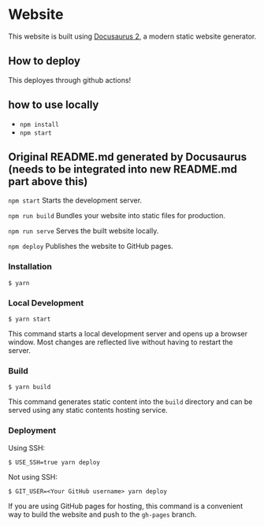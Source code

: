 # Website

This website is built using [Docusaurus 2](https://docusaurus.io/), a modern static website generator.


## How to deploy

This deployes through github actions!

## how to use locally

- `npm install`
- `npm start`




## Original README.md generated by Docusaurus (needs to be integrated into new README.md part above this)
`npm start`
Starts the development server.

`npm run build`
Bundles your website into static files for production.

`npm run serve`
Serves the built website locally.

`npm deploy`
Publishes the website to GitHub pages.



### Installation

```
$ yarn
```

### Local Development

```
$ yarn start
```

This command starts a local development server and opens up a browser window. Most changes are reflected live without having to restart the server.

### Build

```
$ yarn build
```

This command generates static content into the `build` directory and can be served using any static contents hosting service.

### Deployment

Using SSH:

```
$ USE_SSH=true yarn deploy
```

Not using SSH:

```
$ GIT_USER=<Your GitHub username> yarn deploy
```

If you are using GitHub pages for hosting, this command is a convenient way to build the website and push to the `gh-pages` branch.
